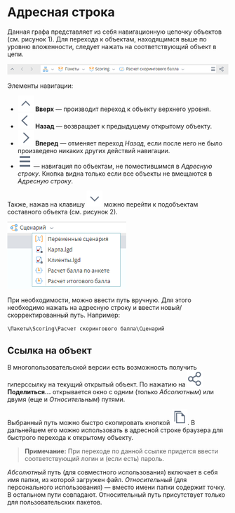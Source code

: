 # Адресная строка

Данная графа представляет из себя навигационную цепочку объектов (см. рисунок 1). Для перехода к объектам, находящимся выше по уровню вложенности, следует нажать на соответствующий объект в цепи.

![Адресная строка.](address-bar-1.png)

Элементы навигации:

* ![Вверх](../images/icons/toolbar-controls/up_default.svg) **Вверх** — производит переход к объекту верхнего уровня.
* ![Назад](../images/icons/toolbar-controls/arrow-l_default.svg) **Назад** — возвращает к предыдущему открытому объекту.
* ![Вперед](../images/icons/toolbar-controls/arrow-r_default.svg) **Вперед** — отменяет переход *Назад*, если после него не было произведено никаких других действий навигации.
* ![Скрытое](../images/icons/toolbar-controls/system-panel-more_default.svg) — навигация по объектам, не поместившимся в *Адресную строку*. Кнопка видна только если все объекты не вмещаются в *Адресную строку*.

Также, нажав на клавишу ![Список подобъектов](../images/icons/toolbar-controls/down_default.svg) можно перейти к подобъектам составного объекта (см. рисунок 2).

![Выбор составного объекта.](address-bar-2.png)

При необходимости, можно ввести путь вручную. Для этого необходимо нажать на адресную строку и ввести новый/скорректированный путь. Например:

```text
\Пакеты\Scoring\Расчет скорингового балла\Сценарий
```

## Ссылка на объект

В многопользовательской версии есть возможность получить гиперссылку на текущий открытый объект. По нажатию на ![Поделиться](../images/icons/toolbar-controls/share_default.svg) **Поделиться…** открывается окно с одним (только *Абсолютным*) или двумя (еще и *Относительным*) путями.

Выбранный путь можно быстро скопировать кнопкой ![Копировать](../images/icons/toolbar-controls/copy_default.svg). В дальнейшем его можно использовать в адресной строке браузера для быстрого перехода к открытому объекту.

> **Примечание:** При переходе по данной ссылке придется ввести соответствующий логин и (если есть) пароль.

*Абсолютный* путь (для совместного использования) включает в себя имя папки, из которой загружен файл. *Относительный* (для персонального использования) — вместо имени папки содержит точку. В остальном пути совпадают. Относительный путь присутствует только для пользовательских пакетов.
